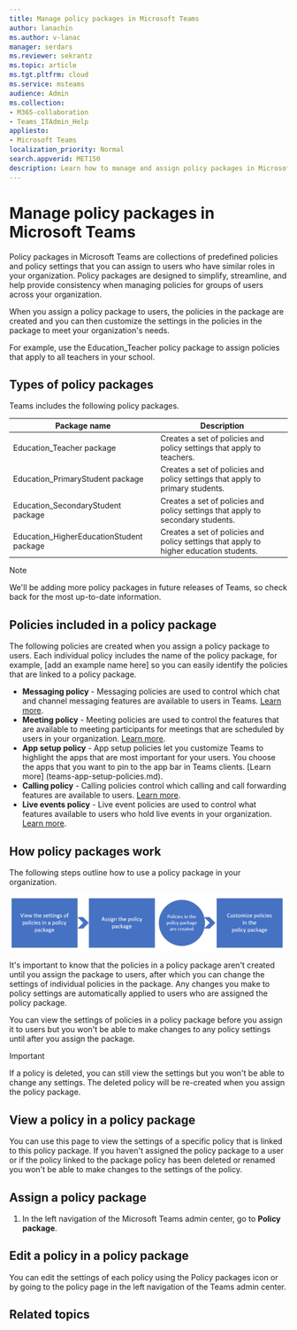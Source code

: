 ```yaml
---
title: Manage policy packages in Microsoft Teams
author: lanachin
ms.author: v-lanac
manager: serdars
ms.reviewer: sekrantz
ms.topic: article
ms.tgt.pltfrm: cloud
ms.service: msteams
audience: Admin
ms.collection: 
- M365-collaboration
- Teams_ITAdmin_Help
appliesto: 
- Microsoft Teams
localization_priority: Normal
search.appverid: MET150
description: Learn how to manage and assign policy packages in Microsoft Teams. 
---
```


# Manage policy packages in Microsoft Teams

Policy packages in Microsoft Teams are collections of predefined policies and policy settings that you can assign to users who have similar roles in your organization. Policy packages are designed to simplify, streamline, and help provide consistency when managing policies for groups of users across your organization.  

When you assign a policy package to users, the policies in the package are created and you can then customize the settings in the policies in the package to meet your organization's needs.

For example, use the Education_Teacher policy package to assign policies that apply to all teachers in your school.

## Types of policy packages

Teams includes the following policy packages.

|**Package name**  |**Description** |
|---------|---------|
|Education_Teacher package     |Creates a set of policies and policy settings that apply to teachers.      |
|Education_PrimaryStudent package    |Creates a set of policies and policy settings that apply to primary students.|
|Education_SecondaryStudent package    |Creates a set of policies and policy settings that apply to secondary students.         |
|Education_HigherEducationStudent package    |Creates a set of policies and policy settings that apply to higher education students.|

> [!NOTE]
> We'll be adding more policy packages in future releases of Teams, so check back for the most up-to-date information.  

## Policies included in a policy package

The following policies are created when you assign a policy package to users. Each individual policy includes the name of the policy package, for example, [add an example name here] so you can easily identify the policies that are linked to a policy package.

- **Messaging policy** - Messaging policies are used to control which chat and channel messaging features are available to users in Teams. [Learn more](messaging-policies-in-teams.md).
- **Meeting policy** - Meeting policies are used to control the features that are available to meeting participants for meetings that are scheduled by users in your organization.  [Learn more](meeting-policies-in-teams.md).
- **App setup policy** - App setup policies let you customize Teams to highlight the apps that are most important for your users. You choose the apps that you want to pin to the app bar in Teams clients. [Learn more] (teams-app-setup-policies.md).
- **Calling policy** - Calling policies control which calling and call forwarding features are available to users. [Learn more](teams-calling-policy.md).
- **Live events policy** - Live event policies are used to control what features available to users who hold live events in your organization. [Learn more](teams-live-events/set-up-for-teams-live-events.md).

## How policy packages work

The following steps outline how to use a policy package in your organization.

![Overview of how to use policy packages](media/manage-policy-packages-overview.png)

It's important to know that the policies in a policy package aren't created until you assign the package to users, after which you can change the settings of individual policies in the package. Any changes you make to policy settings are automatically applied to users who are assigned the policy package.

You can view the settings of policies in a policy package before you assign it to users but you won't be able to make changes to any policy settings until after you assign the package.

> [!IMPORTANT]
> If a policy is deleted, you can still view the settings but you won't be able to change any settings. The deleted policy will be re-created when you assign the policy package.

## View a policy in a policy package

You can use this page to view the settings of a specific policy that is linked to this policy package. If you haven't assigned the policy package to a user or if the policy linked to the package policy has been deleted or renamed you won't be able to make changes to the settings of the policy.

## Assign a policy package

1. In the left navigation of the Microsoft Teams admin center, go to **Policy package**. 

## Edit a policy in a policy package

You can edit the settings of each policy using the Policy packages icon or by going to the policy page in the left navigation of the Teams admin center.

## Related topics

